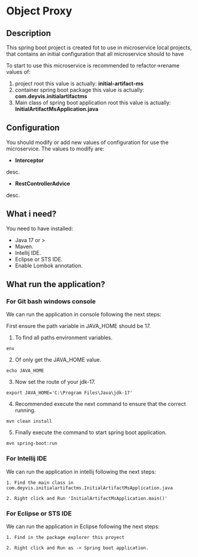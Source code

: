 # Object Proxy

## Description

<p>This spring boot project is created fot to use in microservice local projects, that contains an initial configuration
that all microservice should to have</p>

<p>To start to use this microservice is recommended to refactor->rename values of:</p>

1. project root this value is actually: **initial-artifact-ms**
2. container spring boot package this value is actually: **com.deyvis.initialartifactms**
3. Main class of spring boot application root this value is actually: **InitialArtifactMsApplication.java**

## Configuration

<p>You should modify or add new values of configuration for use the microservice.
The values to modify are:</p>

- **Interceptor**

<p>desc.</p>

- **RestControllerAdvice**

<p>desc.</p>

## What i need?

<p>You need to have installed:<p>

- Java 17 or >
- Maven.
- Intellij IDE.
- Eclipse or STS IDE.
- Enable Lombok annotation.

## What run the application?

### For Git bash windows console

<p>We can run the application in console following the next steps:</p>

<p>First ensure the path variable in JAVA_HOME should be 17.</p>

1. To find all paths environment variables. 

```console
env
```

2. Of only get the JAVA_HOME value.

```console
echo JAVA_HOME
```

3. Now set the route of your jdk-17.

```console
export JAVA_HOME='C:\Program Files\Java\jdk-17'
```

4. Recommended execute the next command to ensure that the correct running.

```console
mvn clean install
```

5. Finally execute the command to start spring boot application.

```console
mvn spring-boot:run
```

### For Intellij IDE

<p>We can run the application in intellij following the next steps:</p>

```console
1. Find the main class in com.deyvis.initialartifactms.InitialArtifactMsApplication.java
```

```console
2. Right click and Run 'InitialArtifactMsApplication.main()'
```

### For Eclipse or STS IDE

<p>We can run the application in Eclipse following the next steps:</p>

```console
1. Find in the package explorer this proyect
```

```console
2. Right click and Run as -> Spring boot application.
```